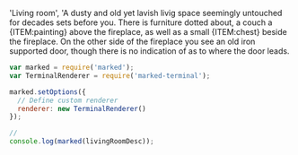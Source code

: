 'Living room', 'A dusty and old yet lavish livig space seemingly untouched for decades sets before you. There is furniture dotted about, a couch a {ITEM:painting} above the fireplace, as well as a small {ITEM:chest} beside the fireplace. On the other side of the fireplace you see an old iron supported door, though there is no indication of as to where the door leads.

``` js
var marked = require('marked');
var TerminalRenderer = require('marked-terminal');

marked.setOptions({
  // Define custom renderer
  renderer: new TerminalRenderer()
});

//
console.log(marked(livingRoomDesc));
